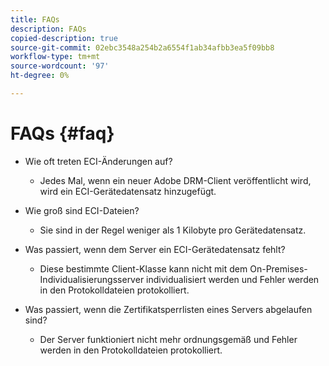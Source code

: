 ```yaml
---
title: FAQs
description: FAQs
copied-description: true
source-git-commit: 02ebc3548a254b2a6554f1ab34afbb3ea5f09bb8
workflow-type: tm+mt
source-wordcount: '97'
ht-degree: 0%

---
```


# FAQs {#faq}

* Wie oft treten ECI-Änderungen auf?
   * Jedes Mal, wenn ein neuer Adobe DRM-Client veröffentlicht wird, wird ein ECI-Gerätedatensatz hinzugefügt.

* Wie groß sind ECI-Dateien?
   * Sie sind in der Regel weniger als 1 Kilobyte pro Gerätedatensatz.

* Was passiert, wenn dem Server ein ECI-Gerätedatensatz fehlt?
   * Diese bestimmte Client-Klasse kann nicht mit dem On-Premises-Individualisierungsserver individualisiert werden und Fehler werden in den Protokolldateien protokolliert.

* Was passiert, wenn die Zertifikatsperrlisten eines Servers abgelaufen sind?
   * Der Server funktioniert nicht mehr ordnungsgemäß und Fehler werden in den Protokolldateien protokolliert.
